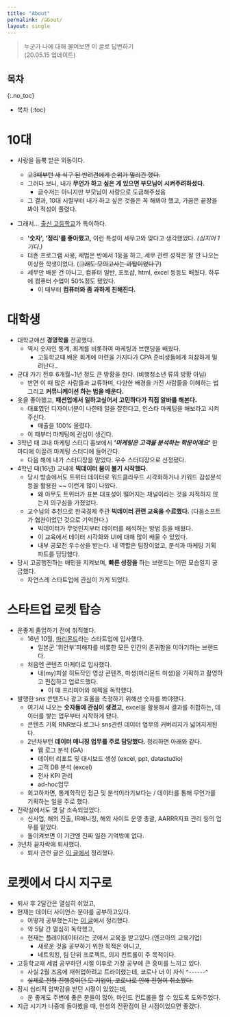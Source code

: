 ```yaml
---
title: "About"
permalink: /about/
layout: single
---
```


> 누군가 나에 대해 물어보면 이 글로 답변하기  
(20.05.15 업데이트)

## 목차
{:.no_toc}

* 목차
{:toc}

# 10대
* 사랑을 듬뿍 받은 외동이다.
  * ~~고3때부턴 새 식구 된 반려견에게 순위가 밀리긴 했다.~~
  * 그러다 보니, 내가 **무언가 하고 싶은 게 있으면 부모님이 시켜주려하셨다.**
    * 금수저는 아니지만 부모님이 사랑으로 도금해주셨음
  * 그 결과, 10대 시절부터 내가 하고 싶은 것들은 꼭 해봐야 했고, 가끔은 끝장을 봐야 적성이 풀렸다.

* 그래서... [출신 고등학교](http://daedong.kr/index.do)가 특이하다.
  * **'숫자', '정리'를 좋아했고,** 이런 특성이 세무고와 맞다고 생각했었다. *(심지어 1기다.)*  
  * 더존 프로그램 사용, 세법은 반에서 1등을 하고, 세무 관련 성적은 잘 안 나오는 이상한 학생이었다. (~~그래도 모의고사는 과탑이었다구~~)
  * 세무만 배운 건 아니고, 컴퓨터 일반, 포토샵, html, excel 등등도 배웠다. 하루에 컴퓨터 수업이 50%정도 됐었다.
    * 이 때부터 **컴퓨터와 좀 과하게 친해진다.**

# 대학생
* 대학교에선 **경영학을** 전공했다.
  * 역시 숫자인 통계, 회계를 비롯하여 마케팅과 브랜딩을 배웠다.
    * 고등학교때 배운 회계에 미련을 가지다가 CPA 준비생들에게 처참하게 밀려난다..
* 군대 가기 전후 6개월~1년 정도 큰 방황을 한다. (비행청소년 류의 방황 아님)
  * 반면 이 때 많은 사람들과 교류하며, 다양한 배경을 가진 사람들을 이해하는 법 그리고 **커뮤니케이션 하는 법을 배운다.**
* 옷을 좋아했고, **패션업에서 일하고싶어서 고민하다가 직접 알바를 해본다.**
  * 대표였던 디자이너분이 나한테 일을 잘한다고, 인스타 마케팅을 해보라고 시켜주신다.
    * 매출을 100% 올렸다.
  * 이 때부터 마케팅에 관심이 생긴다.
* 3학년 때 교내 마케팅 스터디 홍보에서 ***'마케팅은 고객을 분석하는 학문이에요'*** 한 마디에 이끌려 마케팅 스터디에 들어간다.
    * 다음 해에 내가 스터디장을 맡았다. 우수 스터디장으로 선정됐다.
* 4학년 때(16년) 교내에 **빅데이터 붐이 불기 시작했다.**
  * 당시 방송에서도 트위터 데이터로 워드클라우드 시각화하거나 키워드 감성분석 등을 활용한 ~~ 이런게 많이 나왔다.
    * 왜 아무도 트위터가 표본 대표성이 떨어지는 채널이라는 것을 지적하지 않는지 의구심을 가졌었다.
  * 교수님의 추천으로 한국경제 주관 **빅데이터 관련 교육을 수료했다.** (다음소프트가 협찬이었던 것으로 기억한다.)
    * 빅데이터가 무엇인지부터 데이터를 해석하는 방법 등을 배웠다.
    * 이 교육에서 데이터 시각화와 UI에 대해 많이 배울 수 있었다.
    * 내부 공모전 우수상을 받는다. 내 역할은 팀장이었고, 분석과 마케팅 기획 파트를 담당했다.
* 당시 고공행진하는 배민을 지켜보며, **빠른 성장을** 하는 브랜드는 어떤 모습일지 궁금했다.
    * 자연스레 스타트업에 관심이 가게 되었다.

# 스타트업 로켓 탑승
* 운좋게 졸업하기 전에 취직했다.
  * 16년 10월, [마리몬드](https://marymond.kr/main/index)라는 스타트업에 입사했다.
    * 일본군 '위안부'피해자를 비롯한 모든 인간의 존귀함을 이야기하는 브랜드다.
  * 처음엔 콘텐츠 마케터로 입사했다.
    * 내(my)피셜 히트작인 영상 콘텐츠, 마생(마리몬드 미생)을 기획하고 촬영하고 편집하고 업로드했다.
      * 이 때 프리미어와 에펙을 독학했다.
* 발행한 sns 콘텐츠나 광고 효율을 측정하기 위해선 숫자를 봐야했다.
  * 여기서 나오는 **숫자들에 관심이 생겼고,** excel을 활용해서 결과를 취합하는, 데이터를 쌓는 업무부터 시작하게 됐다.
  * 콘텐츠 기획 RNR보다 로그나 sns관련 데이터 업무의 커버리지가 넓어지게된다.
  * 2년차부턴 **데이터 매니징 업무를 주로 담당했다.** 정리하면 아래와 같다.
    * 웹 로그 분석 (GA)
    * 데이터 리포트 및 대시보드 생성 (excel, ppt, datastudio)
    * 고객 DB 분석 (excel)
    * 전사 KPI 관리
    * ad-hoc업무
  * 회고하자면, 통계학적인 접근 및 분석이라기보다는 / 데이터를 통해 무언가를 기획하는 일을 주로 했다.
* 전략실에서도 몇 달 소속되었었다.
  * 신사업, 해외 진출, IR매니징, 해외 사이트 운영 총괄, AARRR지표 관리 등의 업무를 맡았다.
  * 돌이켜보면 이 기간엔 진짜 일한 기억밖에 없다.
* 3년차 끝자락에 퇴사했다.
  * 퇴사 관련 글은 [이 글에서](https://sean-parkk.github.io/diary/Review_(19)Aug_to_(20)Feb/) 정리했다.

# 로켓에서 다시 지구로
* 퇴사 후 2달간은 열심히 쉬었고,
* 현재는 데이터 사이언스 분야를 공부하고있다.
  * 어떻게 공부했는지는 [이 글](https://sean-parkk.github.io/curriculum/)에서 정리했다.
  * 약 5달 간 열심히 독학했고,
  * 현재는 플레이데이터라는 곳에서 교육을 받고있다.(엔코아의 교육기업)
    * 새로운 것을 공부하기 위한 목적은 아니고,
    * 네트워킹, 팀 단위 프로젝트, 의지 컨트롤이 주 목적이다.
* 고등학교때 세법 공부하던 시절 이후로 가장 공부에 큰 흥미를 느끼고 있다.
  * 사실 2월 즈음에 재취업하려고 트라이했는데, 코로나 너 이 자식 \^------^
  * ~~실제로 전형 진행중이던 모 기업이, 코로나로 인해 전형이 취소됐다.~~
* 잠시 심리적 압박감을 받던 시절이 있었는데,
  * 운 좋게도 주변에 좋은 분들이 많아, 마인드 컨트롤을 할 수 있도록 도와주었다.
* 지금 시기가 나중에 돌아봤을 때, 인생의 전환점이 된 시점이었으면 좋겠다.
